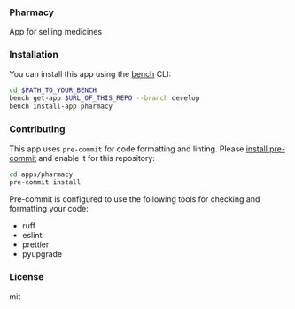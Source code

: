 ### Pharmacy

App for selling medicines

### Installation

You can install this app using the [bench](https://github.com/frappe/bench) CLI:

```bash
cd $PATH_TO_YOUR_BENCH
bench get-app $URL_OF_THIS_REPO --branch develop
bench install-app pharmacy
```

### Contributing

This app uses `pre-commit` for code formatting and linting. Please [install pre-commit](https://pre-commit.com/#installation) and enable it for this repository:

```bash
cd apps/pharmacy
pre-commit install
```

Pre-commit is configured to use the following tools for checking and formatting your code:

- ruff
- eslint
- prettier
- pyupgrade

### License

mit
